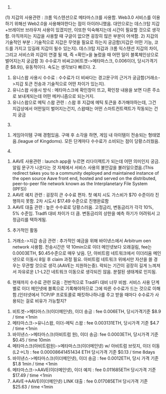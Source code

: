 1. 
  (1) 지갑의 사용관련 : 크롬 익스텐션으로 메타마스크를 사용함. Web3.0 서비스를 이용하기 위해선 Web2.0을 사용해야한다는 점이 아이러니했음. 대안으로는 데스크탑 지갑+브레이브 브라우저 사용이 있겠지만, 이또한 익숙해지는데 시간이 필요할 것으로 생각함. 아직까지는 지갑을 사용할 때 구글이 없으면 굉장히 많은 부분이 어색함.
  2) 지갑의 기술적인 부분 : 기술적으로 지갑은 무엇을 필요로 하는지 궁금함(지갑은 어떤 기능, 코드를 가지고 있길래 지갑이 될수 있는지). 데스크탑 지갑과 크롬 익스텐션 지갑의 차이, 그리고 서비스와 지갑이 연결 될 때, 즉 <확인>을 눌렀을 때 어떤 일이 블록체인상으로 벌어지는지 궁금함
  3) 수수료가 비싸고(비트겟->메타마스크, 0.006이더, 당시가격기준 $8.9)), 유동적이다. 속도는 생각보다 빠르다. 
2. 
  1) 유니스왑 사용시 수수료 : 수수료가 더 비싸다는 경고문구의 근거가 궁금함(거래소->지갑 토큰 전송과 기술적으로 어떤 차이가 있는지). 
  2) 유니스왑 사용시 방식 : 메타마스크에 확인창이 뜨고, 확인창 내용을 보면 다른 주소로 보내게되는데 어떤 메커니즘으로 되는거지. 
  3) 유니스왑으로 메틱 스왑 관련 : 스왑 후 지갑에 메틱 토큰을 추가해야하는데, 그건 지갑상에서 어떤일이 벌어지는건지, 스왑때는 어떤 스마트컨트랙트가 작동되는 건지 궁금
3. 
  1) 게임아이템 구매 경험있음. 구매 후 소각을 하면, 게임 내 아이템이 전송되는 형태였음.(league of Kingdoms). 모든 단계마다 수수료가 소비되는 점이 당황스러웠음.
4.
  1) AAVE 사용관련 : launch app을 누르면 리다이렉트가 되는데 어떤 의미인지 궁금. 알림 문구가 나온다는 것 자체에서 서비스 사용의 불안감을 불러일으켰음.(This redirect takes you to a      community deployed and maintained instance of the open source Aave front end, hosted and served on the distributed, peer-to-peer file network known as the Interplanetary File System (IPFS))
  2) AAVE 예치 관련 : 굉장히 큰 수수료 편차. 첫 예치 시도 가스비가 $70 수준이라 진행하지 못함. 2차 시도시 $17.49 수준으로 진행완료함
  3) AAVE 대출 관련 : 높은 수수료로 당황스러움. 고정금리, 변동금리가 각각 10%, 5% 수준임. Tradfi 대비 차이가 더 큼. 변동금리의 상한을 예측 하기가 어려워서 고정금리를 택하게됨.

5. 추가적인 활동  
 1) 거래소->지갑 송금 관련 : 추가적인 예금을 위해 바이낸스에서 Arbitrum oen network 사용함. 전송시간은 약 10min으로 이더 메인넷보다 오래걸림, fee는 0.0003ETH, $0.45수준으로 매우 낮음. 단, 아비트럼 네트워크에서 이더리움 메인넷으로 이동시 8일 후 claim 과정 필요. 아비트럼 네트워크 위에서만 자산을 쓸 경우는 무관할 것으로 생각.(AAVE는 지원하는중). 락되는 기간이 굉장히 길게 느껴져서 자유로운 L1-L2간 네트워크 이동으로 생각되진 않음. 분절된 생태계로 인지됨.
 
6. 현재까지 수수료 관련 모음 : 전반적으로 TradiFi 대비 너무 비쌈. 서비스 사용 단계별로 이더 메인넷에 블록으로 기록해야하므로 그에 따른 수수료가 드는 것으로 이해함.(인터넷에서 TCP/IP 프로토콜로 패킷하나하나를 주고 받을 때마다 수수료가 사용되는 걸로 비유가 가능할지? 
 1) 비트겟->메타마스크(이더메인넷), 이더 송금 : fee 0.006ETH, 당시가격기준 $8.9 / time <1min
 2) 메타마스크->유니스왑, 이더-메틱 스왑 : fee 0.003131ETH, 당시가격 기준 $4.7 / time <1min
 3) 바이낸스->메타마스크(아비트럼 원), 이더 송금: fee 0.0003ETH, 당시가격 기준 $0.45 / time 10min
 4) 메타마스크(아비트럼원)->메타마스크(이더메인넷) w/ 아비트럼 브릿지, 이더 이동(L2->L1) : fee 0.00008641451434 ETH 당시가격 기준 $0.13 / time 8days
 5) 바이낸스->메타마스크(이더메인넷), 이더 송금 :  fee 0.0012ETH, 당시 가격 기준 $1.8 1min / time <1min
 6) 메타마스크->AAVE(이더메인넷), 이더 예치 : fee 0.011685ETH 당시가격 기준 $17.49 / time <1min
 7) AAVE->AAVE(이더메인넷) LINK 대출 : fee 0.017085ETH 당시가격 기준 $25.63 / time <1min
